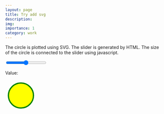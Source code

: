 ```yaml
---
layout: page
title: Try add svg
description: 
img: 
importance: 1
category: work
---
```


The circle is plotted using SVG. The slider is generated by HTML.
The size of the circle is connected to the slider using javascript.
<div>
    <div class="slidecontainer">
       <input type="range" min="1" max="100" value="50"
       class="slider" id="circleRadius">
       <p>Value: <span id="demo"></span></p>
    </div>
    <svg width="100" height="100">
        <circle id="circle" cx="50" cy="50" r="40" stroke="green" stroke-width="4" fill="yellow"></circle>
    </svg>
    <script>
        var slider = document.getElementById("circleRadius");
        var output = document.getElementById("demo");
        
        var moveSlider = function(slider) {
            var value = slider.value;
            var circle = document.getElementById("circle");
            circle.setAttributeNS(null, "r", value);
        }

        output.innerHTML = slider.value;

        slider.oninput = function(){
            moveSlider(this);
            output.innerHTML = this.value;
        }
    </script>
</div>

{% raw %}
```html
<div>
    <div class="slidecontainer">
       <input type="range" min="1" max="100" value="50"
       class="slider" id="circleRadius">
       <p>Value: <span id="demo"></span></p>
    </div>
    <svg width="100" height="100">
        <circle id="circle" cx="50" cy="50" r="40" stroke="green" stroke-width="4" fill="yellow"></circle>
    </svg>
    <script>
        var slider = document.getElementById("circleRadius");
        var output = document.getElementById("demo");
        
        var moveSlider = function(slider) {
            var value = slider.value;
            var circle = document.getElementById("circle");
            circle.setAttributeNS(null, "r", value);
        }

        output.innerHTML = slider.value;

        slider.oninput = function(){
            moveSlider(this);
            output.innerHTML = this.value;
        }
    </script>
</div>
```
{% endraw %}
